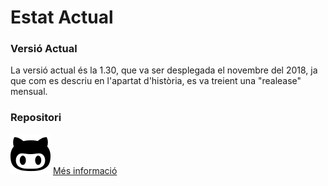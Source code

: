 <!-- TITLE: Estat Actual -->
<!-- SUBTITLE: Explicació de l'estat actual -->

# Estat Actual
### Versió Actual
La versió actual és la 1.30, que va ser desplegada el novembre del 2018, ja que com es descriu en l'apartat d'història, es va treient una "realease" mensual.

### Repositori
[![Repositori de VS](/uploads/github-character.png "Github Character")](https://github.com/Microsoft/vscode) [Més informació](https://wiki-js-epl.herokuapp.com/visual-studio-code/infraestruc-dev/repositori#repositori-del-projecte)